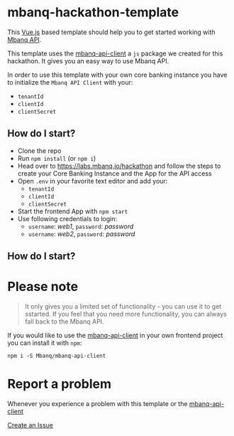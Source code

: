# mbanq-hackathon-template

This <a href="https://vuejs.org" target="_blank">Vue.js</a> based template should help you to get started working with <a href="https://api-docs.cloud.mbanq.com" target="_blank">Mbanq API</a>.

This template uses the <a href="https://github.com/Mbanq/mbanq-api-client" target="_blank">mbanq-api-client</a> a `js` package we created for this hackathon. It gives you an easy way to use Mbanq API.

In order to use this template with your own core banking instance you have to
initialize the `Mbanq API Client` with your:
- `tenantId`
- `clientId`
- `clientSecret`

## How do I start?
- Clone the repo
- Run `npm install` (or `npm i`)
- Head over to <a href="https://labs.mbanq.io/hackathon" target="_blank">https://labs.mbanq.io/hackathon</a> and follow the steps to create your Core Banking Instance and the App for the API access
- Open `.env` in your favorite text editor and add your:
  - `tenantId`
  - `clientId`
  - `clientSecret`
- Start the frontend App with `npm start`
- Use following credentials to login:
  - `username`: *web1*, `password`: *password*
  - `username`: *web2*, `password`: *password*
## How do I start?

# Please note
> It only gives you a limited set of functionality - you can use it to get
sstarted. If you feel that you need more functionality, you can always fall back to the Mbanq API.

If you would like to use the <a href="https://github.com/Mbanq/mbanq-api-client" target="_blank">mbanq-api-client</a> in your own frontend project
you can install it with `npm`:

```
npm i -S Mbanq/mbanq-api-client
```

# Report a problem
Whenever you experience a problem with this template or the <a href="https://github.com/Mbanq/mbanq-api-client" target="_blank">mbanq-api-client</a>

<a href="https://github.com/Mbanq/mbanq-hackathon-template/issues/new" target="_blank">Create an Issue</a>
